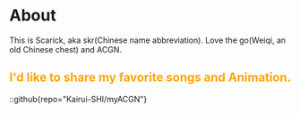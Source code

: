 # About
This is Scarick, aka skr(Chinese name abbreviation). Love the go(Weiqi, an old Chinese chest) and ACGN.


## <span style="color: orange;">I'd like to share my favorite songs and Animation.</span>
::github{repo="Kairui-SHI/myACGN"}

